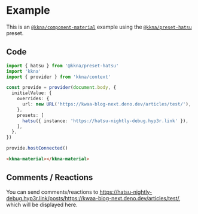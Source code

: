 <script setup>
  import { hatsu } from '@kkna/preset-hatsu'
  import 'kkna'
  import { provider } from 'kkna/context'

  const provide = provider(document.body, {
    initialValue: {
      overrides: {
        url: new URL('https://kwaa-blog-next.deno.dev/articles/test/'),
      },
      presets: [
        hatsu({ instance: 'https://hatsu-nightly-debug.hyp3r.link' }),
      ],
    },
  })

  provide.hostConnected()
</script>

# Example

This is an [`@kkna/component-material`](../components/material.md) example using the [`@kkna/preset-hatsu`](../presets/hatsu.md) preset.

<ClientOnly>
  <kkna-material></kkna-material>
</ClientOnly>

## Code

```ts
import { hatsu } from '@kkna/preset-hatsu'
import 'kkna'
import { provider } from 'kkna/context'

const provide = provider(document.body, {
  initialValue: {
    overrides: {
      url: new URL('https://kwaa-blog-next.deno.dev/articles/test/'),
    },
    presets: [
      hatsu({ instance: 'https://hatsu-nightly-debug.hyp3r.link' }),
    ],
  },
})

provide.hostConnected()
```

```html
<kkna-material></kkna-material>
```

## Comments / Reactions

You can send comments/reactions to https://hatsu-nightly-debug.hyp3r.link/posts/https://kwaa-blog-next.deno.dev/articles/test/, which will be displayed here.
